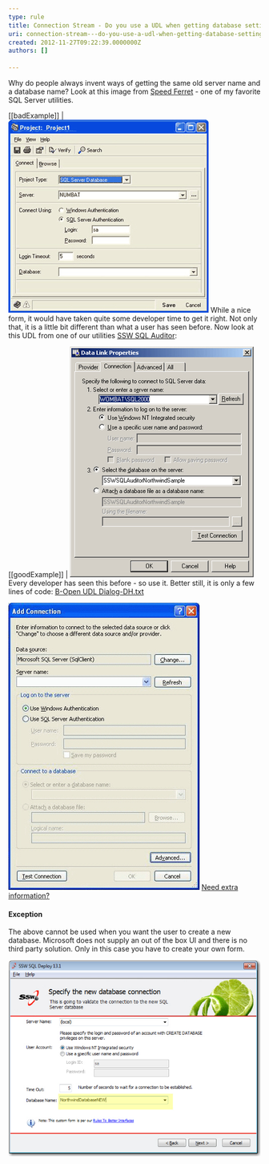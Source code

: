 ```yaml
---
type: rule
title: Connection Stream - Do you use a UDL when getting database settings?
uri: connection-stream---do-you-use-a-udl-when-getting-database-settings
created: 2012-11-27T09:22:39.0000000Z
authors: []

---
```


Why do people always invent ways of getting the same old server name and a database name? Look at this image from [Speed Ferret](http://www.ssw.com.au/ssw/Standards/DeveloperGeneral/SQLservertools.aspx#SpeedFerret) - one of my favorite SQL Server utilities.
    
[[badExample]]
| ![Custom database connection screen in Speed Ferret](../../assets/CustomDatabaseConnectionScreen.jpg)
While a nice form, it would have taken quite some developer time to get it right. Not only that, it is a little bit different than what a user has seen before. Now look at this UDL from one of our utilities [SSW SQL Auditor](https://www.ssw.com.au/ssw/SQLAuditor/):
 
[[goodExample]]
| ![Standard Microsoft UDL dialog](../../assets/StandardMSUDLDialog.jpg)
Every developer has seen this before - so use it. Better still, it is only a few lines of code: [B-Open UDL Dialog-DH.txt](https://gist.github.com/SSWConsulting/60cce3f7a65665d7dae2#file-b-open-udl-dialog-dh) 
 
![Coming in Visual Studio .NET 2005 Microsoft are yet to release an API to do this](../../assets/ReleaseAPI.jpg)
[Need extra information?](https://www.ssw.com.au/ssw/Standards/BetterSoftwareSuggestions/MSForm.aspx#InvokingOLEBDataLinkPropertiesDialog)

#### Exception

The above cannot be used when you want the user to create a new database. Microsoft does not supply an out of the box UI and there is no third party solution. Only in this case you have to create your own form.
 
![SQL Deploy uses its own custom form for "selecting" a database name](../../assets/SQLDeploy.jpg)
